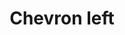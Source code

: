 ---
title: Chevron left
categories:
tags:
icon: chevron-left
svg: '<svg xmlns="http://www.w3.org/2000/svg" width="24" height="24" fill="none" viewBox="0 0 24 24" stroke-width="1.5" stroke-linecap="round" stroke-linejoin="round" stroke="currentColor"><path d="m15 6-6 6 6 6"/></svg>'
---